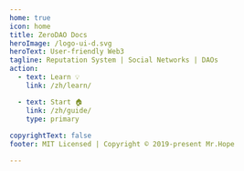```yaml
---
home: true
icon: home
title: ZeroDAO Docs
heroImage: /logo-ui-d.svg
heroText: User-friendly Web3
tagline: Reputation System | Social Networks | DAOs
action:
  - text: Learn 💡
    link: /zh/learn/

  - text: Start 🏠
    link: /zh/guide/
    type: primary
    
copyrightText: false
footer: MIT Licensed | Copyright © 2019-present Mr.Hope

---
```


